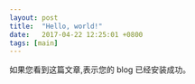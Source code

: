 ```yaml
---
layout: post
title:  "Hello, world!"
date:   2017-04-22 12:25:01 +0800
tags: [main]
---
```


如果您看到这篇文章,表示您的 blog 已经安装成功。
